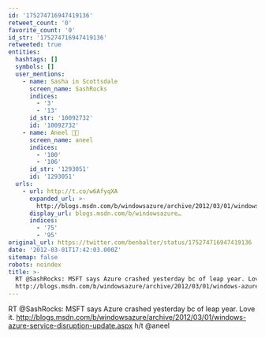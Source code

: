 ```yaml
---
id: '175274716947419136'
retweet_count: '0'
favorite_count: '0'
id_str: '175274716947419136'
retweeted: true
entities:
  hashtags: []
  symbols: []
  user_mentions:
    - name: Sasha in Scottsdale
      screen_name: SashRocks
      indices:
        - '3'
        - '13'
      id_str: '10092732'
      id: '10092732'
    - name: Aneel ✊🏽
      screen_name: aneel
      indices:
        - '100'
        - '106'
      id_str: '1293051'
      id: '1293051'
  urls:
    - url: http://t.co/w6AfyqXA
      expanded_url: >-
        http://blogs.msdn.com/b/windowsazure/archive/2012/03/01/windows-azure-service-disruption-update.aspx
      display_url: blogs.msdn.com/b/windowsazure…
      indices:
        - '75'
        - '95'
original_url: https://twitter.com/benbalter/status/175274716947419136
date: '2012-03-01T17:42:03.000Z'
sitemap: false
robots: noindex
title: >-
  RT @SashRocks: MSFT says Azure crashed yesterday bc of leap year. Love it.
  http://blogs.msdn.com/b/windowsazure/archive/2012/03/01/windows-azure-service-disruption-update.aspx…
---
```


RT @SashRocks: MSFT says Azure crashed yesterday bc of leap year. Love it. http://blogs.msdn.com/b/windowsazure/archive/2012/03/01/windows-azure-service-disruption-update.aspx h/t @aneel